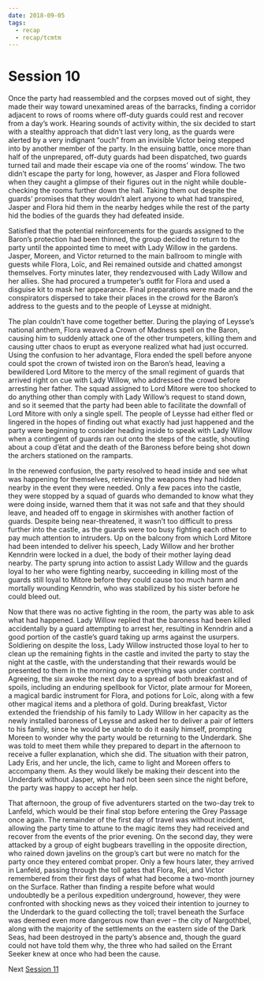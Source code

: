 ```yaml
---
date: 2018-09-05
tags:
  - recap
  - recap/tcmtm
---
```

# Session 10

Once the party had reassembled and the corpses moved out of sight, they made their way toward unexamined areas of the barracks, finding a corridor adjacent to rows of rooms where off-duty guards could rest and recover from a day’s work. Hearing sounds of activity within, the six decided to start with a stealthy approach that didn’t last very long, as the guards were alerted by a very indignant “ouch” from an invisible Victor being stepped into by another member of the party. In the ensuing battle, once more than half of the unprepared, off-duty guards had been dispatched, two guards turned tail and made their escape via one of the rooms’ window. The two didn’t escape the party for long, however, as Jasper and Flora followed when they caught a glimpse of their figures out in the night while double-checking the rooms further down the hall. Taking them out despite the guards’ promises that they wouldn’t alert anyone to what had transpired, Jasper and Flora hid them in the nearby hedges while the rest of the party hid the bodies of the guards they had defeated inside.

Satisfied that the potential reinforcements for the guards assigned to the Baron’s protection had been thinned, the group decided to return to the party until the appointed time to meet with Lady Willow in the gardens. Jasper, Moreen, and Victor returned to the main ballroom to mingle with guests while Flora, Loïc, and Rei remained outside and chatted amongst themselves. Forty minutes later, they rendezvoused with Lady Willow and her allies. She had procured a trumpeter’s outfit for Flora and used a disguise kit to mask her appearance. Final preparations were made and the conspirators dispersed to take their places in the crowd for the Baron’s address to the guests and to the people of Leysse at midnight.

The plan couldn’t have come together better. During the playing of Leysse’s national anthem, Flora weaved a Crown of Madness spell on the Baron, causing him to suddenly attack one of the other trumpeters, killing them and causing utter chaos to erupt as everyone realized what had just occurred. Using the confusion to her advantage, Flora ended the spell before anyone could spot the crown of twisted iron on the Baron’s head, leaving a bewildered Lord Mitore to the mercy of the small regiment of guards that arrived right on cue with Lady Willow, who addressed the crowd before arresting her father. The squad assigned to Lord Mitore were too shocked to do anything other than comply with Lady Willow’s request to stand down, and so it seemed that the party had been able to facilitate the downfall of Lord Mitore with only a single spell. The people of Leysse had either fled or lingered in the hopes of finding out what exactly had just happened and the party were beginning to consider heading inside to speak with Lady Willow when a contingent of guards ran out onto the steps of the castle, shouting about a coup d’état and the death of the Baroness before being shot down the archers stationed on the ramparts.

In the renewed confusion, the party resolved to head inside and see what was happening for themselves, retrieving the weapons they had hidden nearby in the event they were needed. Only a few paces into the castle, they were stopped by a squad of guards who demanded to know what they were doing inside, warned them that it was not safe and that they should leave, and headed off to engage in skirmishes with another faction of guards. Despite being near-threatened, it wasn’t too difficult to press further into the castle, as the guards were too busy fighting each other to pay much attention to intruders. Up on the balcony from which Lord Mitore had been intended to deliver his speech, Lady Willow and her brother Kenndrin were locked in a duel, the body of their mother laying dead nearby. The party sprung into action to assist Lady Willow and the guards loyal to her who were fighting nearby, succeeding in killing most of the guards still loyal to Mitore before they could cause too much harm and mortally wounding Kenndrin, who was stabilized by his sister before he could bleed out.

Now that there was no active fighting in the room, the party was able to ask what had happened. Lady Willow replied that the baroness had been killed accidentally by a guard attempting to arrest her, resulting in Kenndrin and a good portion of the castle’s guard taking up arms against the usurpers. Soldiering on despite the loss, Lady Willow instructed those loyal to her to clean up the remaining fights in the castle and invited the party to stay the night at the castle, with the understanding that their rewards would be presented to them in the morning once everything was under control. Agreeing, the six awoke the next day to a spread of both breakfast and of spoils, including an enduring spellbook for Victor, plate armour for Moreen, a magical bardic instrument for Flora, and potions for Loïc, along with a few other magical items and a plethora of gold. During breakfast, Victor extended the friendship of his family to Lady Willow in her capacity as the newly installed baroness of Leysse and asked her to deliver a pair of letters to his family, since he would be unable to do it easily himself, prompting Moreen to wonder why the party would be returning to the Underdark. She was told to meet them while they prepared to depart in the afternoon to receive a fuller explanation, which she did. The situation with their patron, Lady Eris, and her uncle, the lich, came to light and Moreen offers to accompany them. As they would likely be making their descent into the Underdark without Jasper, who had not been seen since the night before, the party was happy to accept her help.

That afternoon, the group of five adventurers started on the two-day trek to Lanfeld, which would be their final stop before entering the Grey Passage once again. The remainder of the first day of travel was without incident, allowing the party time to attune to the magic items they had received and recover from the events of the prior evening. On the second day, they were attacked by a group of eight bugbears travelling in the opposite direction, who rained down javelins on the group’s cart but were no match for the party once they entered combat proper. Only a few hours later, they arrived in Lanfeld, passing through the toll gates that Flora, Rei, and Victor remembered from their first days of what had become a two-month journey on the Surface. Rather than finding a respite before what would undoubtedly be a perilous expedition underground, however, they were confronted with shocking news as they voiced their intention to journey to the Underdark to the guard collecting the toll; travel beneath the Surface was deemed even more dangerous now than ever – the city of Nargothbel, along with the majority of the settlements on the eastern side of the Dark Seas, had been destroyed in the party’s absence and, though the guard could not have told them why, the three who had sailed on the Errant Seeker knew at once who had been the cause.

Next
[Session 11](Recaps/Through%20Caverns%20Measureless%20to%20Man/Session%2011.md)